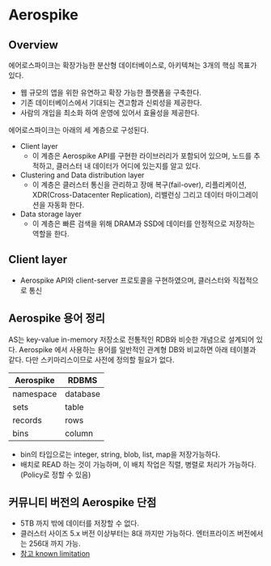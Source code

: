 # Aerospike
## Overview
에어로스파이크는 확장가능한 분산형 데이터베이스로, 아키텍쳐는 3개의 핵심 목표가 있다.

- 웹 규모의 앱을 위한 유연하고 확장 가능한 플랫폼을 구축한다.
- 기존 데이터베이스에서 기대되는 견고함과 신뢰성을 제공한다.
- 사람의 개입을 최소화 하여 운영에 있어서 효율성을 제공한다.

에어로스파이크는 아래의 세 계층으로 구성된다.
- Client layer
  - 이 계층은 Aerospike API를 구현한 라이브러리가 포함되어 있으며, 노드를 추적하고, 클러스터 내 데이터가 어디에 있는지를 알고 있다.
- Clustering and Data distribution layer
  - 이 계층은 클러스터 통신을 관리하고 장애 복구(fail-over), 리플리케이션, XDR(Cross-Datacenter Replication), 리밸런싱 그리고 데이터 마이그레이션을 자동화 한다.
- Data storage layer
  - 이 계층은 빠른 검색을 위해 DRAM과 SSD에 데이터를 안정적으로 저장하는 역할을 한다.

## Client layer
- Aerospike API와 client-server 프로토콜을 구현하였으며, 클러스터와 직접적으로 통신




## Aerospike 용어 정리
AS는 key-value in-memory 저장소로 전통적인 RDB와 비슷한 개념으로 설계되어 있다. Aerospike 에서 사용하는 용어를 일반적인 관계형 DB와 비교하면 아래 테이블과 같다. 다만 스키마리스이므로 사전에 정의할 필요가 없다.

|Aerospike|RDBMS|
|---|---|
|namespace|database|
|sets|table|
|records|rows|
|bins|column|
 
- bin의 타입으로는 integer, string, blob, list, map을 저장가능하다.
- 배치로 READ 하는 것이 가능하며, 이 배치 작업은 직렬, 병렬로 처리가 가능하다. (Policy로 정할 수 있음)

## 커뮤니티 버전의 Aerospike 단점
- 5TB 까지 밖에 데이터를 저장할 수 없다.
- 클러스터 사이즈 5.x 버전 이상부터는 8대 까지만 가능하다. 엔터프라이즈 버전에서는 256대 까지 가능.
- [참고 known limitation](https://www.aerospike.com/docs/guide/limitations.html)
